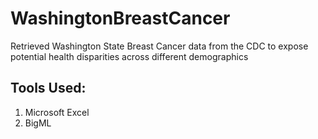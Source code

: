 # WashingtonBreastCancer
Retrieved Washington State Breast Cancer data from the CDC to expose potential health disparities across different demographics
## Tools Used:
1. Microsoft Excel
2. BigML
